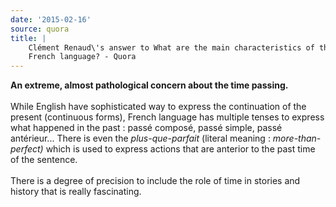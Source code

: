 ```yaml
---
date: '2015-02-16'
source: quora
title: |
    Clément Renaud\'s answer to What are the main characteristics of the
    French language? - Quora
---
```


**An extreme, almost pathological concern about the time passing.**\
\
While English have sophisticated way to express the continuation of the
present (continuous forms), French language has multiple tenses to
express what happened in the past : passé composé, passé simple, passé
antérieur\... There is even the *plus-que-parfait* (literal meaning :
*more-than-perfect)* which is used to express actions that are anterior
to the past time of the sentence.\
\
There is a degree of precision to include the role of time in stories
and history that is really fascinating.
